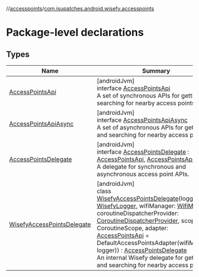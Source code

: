 //[accesspoints](../../index.md)/[com.isupatches.android.wisefy.accesspoints](index.md)

# Package-level declarations

## Types

| Name | Summary |
|---|---|
| [AccessPointsApi](-access-points-api/index.md) | [androidJvm]<br>interface [AccessPointsApi](-access-points-api/index.md)<br>A set of synchronous APIs for getting and searching for nearby access points. |
| [AccessPointsApiAsync](-access-points-api-async/index.md) | [androidJvm]<br>interface [AccessPointsApiAsync](-access-points-api-async/index.md)<br>A set of asynchronous APIs for getting and searching for nearby access points. |
| [AccessPointsDelegate](-access-points-delegate/index.md) | [androidJvm]<br>interface [AccessPointsDelegate](-access-points-delegate/index.md) : [AccessPointsApi](-access-points-api/index.md), [AccessPointsApiAsync](-access-points-api-async/index.md)<br>A delegate for synchronous and asynchronous access point APIs. |
| [WisefyAccessPointsDelegate](-wisefy-access-points-delegate/index.md) | [androidJvm]<br>class [WisefyAccessPointsDelegate](-wisefy-access-points-delegate/index.md)(logger: [WisefyLogger](../../../core/core/com.isupatches.android.wisefy.core.logging/-wisefy-logger/index.md), wifiManager: [WifiManager](https://developer.android.com/reference/kotlin/android/net/wifi/WifiManager.html), coroutineDispatcherProvider: [CoroutineDispatcherProvider](../../../core/core/com.isupatches.android.wisefy.core.coroutines/-coroutine-dispatcher-provider/index.md), scope: CoroutineScope, adapter: [AccessPointsApi](-access-points-api/index.md) = DefaultAccessPointsAdapter(wifiManager, logger)) : [AccessPointsDelegate](-access-points-delegate/index.md)<br>An internal Wisefy delegate for getting and searching for nearby access points. |
